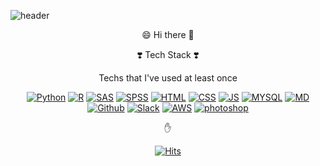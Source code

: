 
![header](https://capsule-render.vercel.app/api?type=wave&color=auto&height=300&section=header&text=jin's%20github&fontSize=90)
<div align=center>

😄 Hi there 👋
  
  
❣️ Tech Stack ❣️

Techs that I've used at least once

[![Python](https://img.shields.io/badge/Python-3776AB?style=flat-square&logo=Python&logoColor=white)](github.com/ajinjo)
[![R](https://img.shields.io/badge/R-276DC3?style=flat-square&logo=R&logoColor=white)](github.com/ajinjo)
[![SAS](https://img.shields.io/badge/SAS-005386?style=flat-square&logo=SAS&logoColor=black)](github.com/ajinjo)
[![SPSS](https://img.shields.io/badge/SPSS-C70A0C?style=flat-square&logo=SPSS&logoColor=black)](github.com/ajinjo)
[![HTML](https://img.shields.io/badge/HTML-E34F26?style=flat-square&logo=HTML&logoColor=black)](github.com/ajinjo)
[![CSS](https://img.shields.io/badge/CSS-1572B6?style=flat-square&logo=CSS&logoColor=black)](github.com/ajinjo)
[![JS](https://img.shields.io/badge/JavaScript-F7DF1E?style=flat-square&logo=JavaScript&logoColor=white)](github.com/ajinjo)
[![MYSQL](https://img.shields.io/badge/MYSQL-4479A1?style=flat-square&logo=MTSQL&logoColor=white)](github.com/ajinjo)
[![MD](https://img.shields.io/badge/Markdown-000000?style=flat-square&logo=Markdown&logoColor=white)](github.com/ajinjo)
[![Github](https://img.shields.io/badge/Github-181717?style=flat-square&logo=Github&logoColor=white)](github.com/ajinjo)
[![Slack](https://img.shields.io/badge/Slack-4A154B?style=flat-square&logo=Slack&logoColor=white)](github.com/ajinjo)
[![AWS](https://img.shields.io/badge/aws-232F3E?style=flat-square&logo=AWS&logoColor=black)](github.com/ajinjo)
[![photoshop](https://img.shields.io/badge/photoshop-31A8FF?style=flat-square&logo=Photoshop&logoColor=black)](github.com/ajinjo)

  
  ✋
  
[![Hits](https://hits.seeyoufarm.com/api/count/incr/badge.svg?url=https%3A%2F%2Fgithub.com%2Fajinjo%2Fhit-counter&count_bg=%23F28AAF&title_bg=%23B3A610&icon=github.svg&icon_color=%23E7E7E7&title=hits&edge_flat=true)](https://hits.seeyoufarm.com)
</div>
<!--
**ajinjo/ajinjo** is a ✨ _special_ ✨ repository because its `README.md` (this file) appears on your GitHub profile.

Here are some ideas to get you started:

- 🔭 I’m currently working on ...
- 🌱 I’m currently learning ...
- 👯 I’m looking to collaborate on ...
- 🤔 I’m looking for help with ...
- 💬 Ask me about ...
- 📫 How to reach me: ...
- 😄 Pronouns: ...
- ⚡ Fun fact: ...
-->

